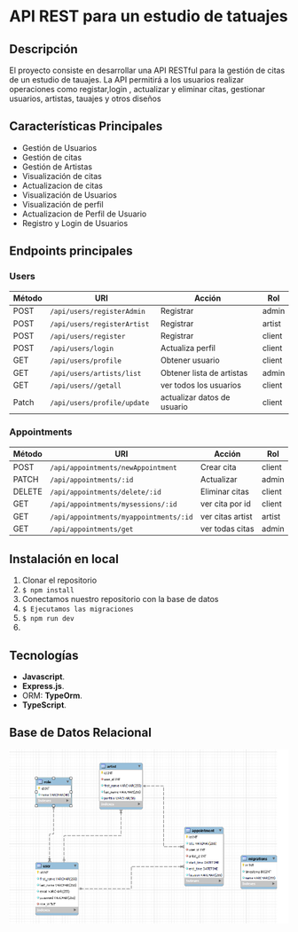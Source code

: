 # API REST para un estudio de tatuajes 

## Descripción

El proyecto consiste en desarrollar una API RESTful para la gestión de citas  de un estudio de tauajes. La API permitirá a los usuarios realizar operaciones como registar,login , actualizar y eliminar citas, gestionar usuarios, artistas, tauajes y otros diseños


## Características Principales

- Gestión de Usuarios
- Gestión de citas
- Gestión de Artistas
- Visualización de citas
- Actualizacion de citas
- Visualización de Usuarios
- Visualización de perfil
- Actualizacion de Perfil de Usuario
- Registro y Login de Usuarios

## Endpoints principales

### Users

| Método | URI                              | Acción                     | Rol     |
|--------|----------------------------------|----------------------------|---------|
| POST   | `/api/users/registerAdmin`       | Registrar                  | admin   |
| POST   | `/api/users/registerArtist`      | Registrar                  | artist  |
| POST   | `/api/users/register`            | Registrar                  | client  |
| POST   | `/api/users/login `              | Actualiza perfil           | client  |
| GET    | `/api/users/profile `            | Obtener usuario            | client  |
| GET    | `/api/users/artists/list`        | Obtener lista de artistas  | admin   |
| GET    | `/api/users//getall  `           | ver todos los usuarios     | client  |
| Patch  | `/api/users/profile/update `     | actualizar datos de usuario| client  |


### Appointments

| Método | URI                                    | Acción         | Rol         |
|--------|----------------------------------------|----------------|-------------|
| POST   | `/api/appointments/newAppointment`     | Crear cita     | client      |
| PATCH  | `/api/appointments/:id`                | Actualizar     | admin       |
| DELETE | `/api/appointments/delete/:id`         | Eliminar citas | client      |
| GET    | `/api/appointments/mysessions/:id`     | ver cita por id| client      |
| GET    | `/api/appointments/myappointments/:id` |ver citas artist| artist      |
| GET    | `/api/appointments/get`                |ver todas citas | admin       |




##  Instalación en local
1. Clonar el repositorio
2. ` $ npm install `
3. Conectamos nuestro repositorio con la base de datos 
4. ``` $ Ejecutamos las migraciones ``` 
5. ``` $ npm run dev ```
6. 

## Tecnologías
-  **Javascript**.
-  **Express.js**.
- ORM: **TypeOrm**.
-  **TypeScript**.

## Base de Datos Relacional
![Database](./imagenes//DiagramaDatabase.png)


